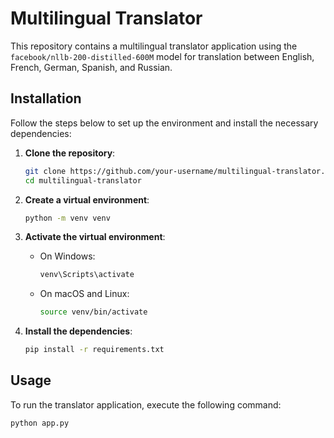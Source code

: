 # Multilingual Translator

This repository contains a multilingual translator application using the `facebook/nllb-200-distilled-600M` model for translation between English, French, German, Spanish, and Russian.

## Installation

Follow the steps below to set up the environment and install the necessary dependencies:

1. **Clone the repository**:
    ```sh
    git clone https://github.com/your-username/multilingual-translator.git
    cd multilingual-translator
    ```

2. **Create a virtual environment**:
    ```sh
    python -m venv venv
    ```

3. **Activate the virtual environment**:

    - On Windows:
      ```sh
      venv\Scripts\activate
      ```
    - On macOS and Linux:
      ```sh
      source venv/bin/activate
      ```

4. **Install the dependencies**:
    ```sh
    pip install -r requirements.txt
    ```

## Usage

To run the translator application, execute the following command:

```sh
python app.py
